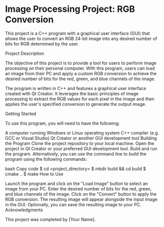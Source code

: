 # Image Processing Project: RGB Conversion

This project is a C++ program with a graphical user interface (GUI) that allows the user to convert an RGB 24-bit image into any desired number of bits for RGB determined by the user.

Project Description

The objective of this project is to provide a tool for users to perform image processing on their personal computer. With this program, users can load an image from their PC and apply a custom RGB conversion to achieve the desired number of bits for the red, green, and blue channels of the image.

The program is written in C++ and features a graphical user interface created with Qt Creator. It leverages the basic principles of image processing to extract the RGB values for each pixel in the image and then applies the user's specified conversion to generate the output image.

Getting Started

To use this program, you will need to have the following:

A computer running Windows or Linux operating system
C++ compiler (e.g. GCC or Visual Studio)
Qt Creator or another GUI development tool
Building the Program
Clone the project repository to your local machine.
Open the project in Qt Creator or your preferred GUI development tool.
Build and run the program.
Alternatively, you can use the command line to build the program using the following commands:

bash
Copy code
$ cd <project_directory>
$ mkdir build && cd build
$ cmake ..
$ make
How to Use

Launch the program and click on the "Load Image" button to select an image from your PC.
Enter the desired number of bits for the red, green, and blue channels of the image.
Click on the "Convert" button to apply the RGB conversion.
The resulting image will appear alongside the input image in the GUI.
Optionally, you can save the resulting image to your PC.
Acknowledgments

This project was completed by [Your Name].
